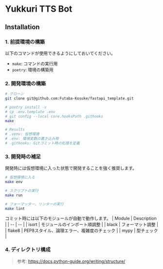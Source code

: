 # Yukkuri TTS Bot

## Installation

### 1. 前提環境の構築
以下のコマンドが使用できるようにしておいてください。
- `make`: コマンドの実行用
- `poetry`: 環境の構築用

### 2. 開発環境の構築
```sh
# クローン
git clone git@github.com:Futaba-Kosuke/fastapi_template.git

# poetry install -v
# cp .env.template .env
# git config --local core.hooksPath .githooks
make

# Results
# .venv: 仮想環境
# .env: 環境変数の書き込み用
# .githooks: Gitコミット時の処理を定義
```

### 3. 開発時の補足
開発時には仮想環境に入った状態で開発することを強く推奨します。
```sh
# 仮想環境に入る
make env

# スクリプトの実行
make run

# フォーマッター、リンターの実行
make lint
```

コミット時には以下のモジュールが自動で動作します。
| Module | Description |
| -- | -- |
| isort | モジュールのインポート順調整 |
| black | フォーマット調整 |
| flake8 | PEP8スタイル、論理エラー、複雑度のチェック |
| mypy | 型チェック |

### 4. ディレクトリ構成
> 参考: https://docs.python-guide.org/writing/structure/
